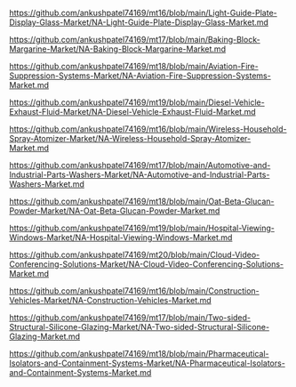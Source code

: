 <p><a href="https://github.com/ankushpatel74169/mt16/blob/main/Light-Guide-Plate-Display-Glass-Market/NA-Light-Guide-Plate-Display-Glass-Market.md">https://github.com/ankushpatel74169/mt16/blob/main/Light-Guide-Plate-Display-Glass-Market/NA-Light-Guide-Plate-Display-Glass-Market.md</a></p><p><a href="https://github.com/ankushpatel74169/mt17/blob/main/Baking-Block-Margarine-Market/NA-Baking-Block-Margarine-Market.md">https://github.com/ankushpatel74169/mt17/blob/main/Baking-Block-Margarine-Market/NA-Baking-Block-Margarine-Market.md</a></p><p><a href="https://github.com/ankushpatel74169/mt18/blob/main/Aviation-Fire-Suppression-Systems-Market/NA-Aviation-Fire-Suppression-Systems-Market.md">https://github.com/ankushpatel74169/mt18/blob/main/Aviation-Fire-Suppression-Systems-Market/NA-Aviation-Fire-Suppression-Systems-Market.md</a></p><p><a href="https://github.com/ankushpatel74169/mt19/blob/main/Diesel-Vehicle-Exhaust-Fluid-Market/NA-Diesel-Vehicle-Exhaust-Fluid-Market.md">https://github.com/ankushpatel74169/mt19/blob/main/Diesel-Vehicle-Exhaust-Fluid-Market/NA-Diesel-Vehicle-Exhaust-Fluid-Market.md</a></p><p><a href="https://github.com/ankushpatel74169/mt16/blob/main/Wireless-Household-Spray-Atomizer-Market/NA-Wireless-Household-Spray-Atomizer-Market.md">https://github.com/ankushpatel74169/mt16/blob/main/Wireless-Household-Spray-Atomizer-Market/NA-Wireless-Household-Spray-Atomizer-Market.md</a></p><p><a href="https://github.com/ankushpatel74169/mt17/blob/main/Automotive-and-Industrial-Parts-Washers-Market/NA-Automotive-and-Industrial-Parts-Washers-Market.md">https://github.com/ankushpatel74169/mt17/blob/main/Automotive-and-Industrial-Parts-Washers-Market/NA-Automotive-and-Industrial-Parts-Washers-Market.md</a></p><p><a href="https://github.com/ankushpatel74169/mt18/blob/main/Oat-Beta-Glucan-Powder-Market/NA-Oat-Beta-Glucan-Powder-Market.md">https://github.com/ankushpatel74169/mt18/blob/main/Oat-Beta-Glucan-Powder-Market/NA-Oat-Beta-Glucan-Powder-Market.md</a></p><p><a href="https://github.com/ankushpatel74169/mt19/blob/main/Hospital-Viewing-Windows-Market/NA-Hospital-Viewing-Windows-Market.md">https://github.com/ankushpatel74169/mt19/blob/main/Hospital-Viewing-Windows-Market/NA-Hospital-Viewing-Windows-Market.md</a></p><p><a href="https://github.com/ankushpatel74169/mt20/blob/main/Cloud-Video-Conferencing-Solutions-Market/NA-Cloud-Video-Conferencing-Solutions-Market.md">https://github.com/ankushpatel74169/mt20/blob/main/Cloud-Video-Conferencing-Solutions-Market/NA-Cloud-Video-Conferencing-Solutions-Market.md</a></p><p><a href="https://github.com/ankushpatel74169/mt16/blob/main/Construction-Vehicles-Market/NA-Construction-Vehicles-Market.md">https://github.com/ankushpatel74169/mt16/blob/main/Construction-Vehicles-Market/NA-Construction-Vehicles-Market.md</a></p><p><a href="https://github.com/ankushpatel74169/mt17/blob/main/Two-sided-Structural-Silicone-Glazing-Market/NA-Two-sided-Structural-Silicone-Glazing-Market.md">https://github.com/ankushpatel74169/mt17/blob/main/Two-sided-Structural-Silicone-Glazing-Market/NA-Two-sided-Structural-Silicone-Glazing-Market.md</a></p><p><a href="https://github.com/ankushpatel74169/mt18/blob/main/Pharmaceutical-Isolators-and-Containment-Systems-Market/NA-Pharmaceutical-Isolators-and-Containment-Systems-Market.md">https://github.com/ankushpatel74169/mt18/blob/main/Pharmaceutical-Isolators-and-Containment-Systems-Market/NA-Pharmaceutical-Isolators-and-Containment-Systems-Market.md</a></p>
